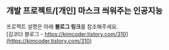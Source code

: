 ## 개발 프로젝트/[개인] 마스크 씌워주는 인공지능
프로젝트 설명은 아래 **블로그 링크**를 참조해주세요.  
[김코더 블로그 - https://kimcoder.tistory.com/310](https://kimcoder.tistory.com/310)

